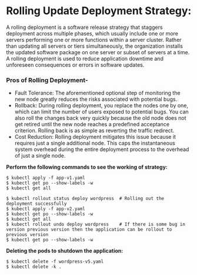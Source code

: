 # Rolling Update Deployment Strategy:  

A rolling deployment is a software release strategy that staggers deployment across multiple phases, which usually include one or more servers performing one or more functions within a server cluster. Rather than updating all servers or tiers simultaneously, the organization installs the updated software package on one server or subset of servers at a time. A rolling deployment is used to reduce application downtime and unforeseen consequences or errors in software updates.  

### Pros of Rolling Deployment-  

- Fault Tolerance: The aforementioned optional step of monitoring the new node greatly reduces the risks associated with potential bugs.  
- Rollback: During rolling deployment, you replace the nodes one by one, which can limit the number of users exposed to potential bugs. You can also roll the changes back very quickly because the old node does not get retired until the new node reaches a predefined acceptance criterion. Rolling back is as simple as reverting the traffic redirect.  
- Cost Reduction: Rolling deployment mitigates this issue because it requires just a single additional node. This caps the instantaneous system overhead during the entire deployment process to the overhead of just a single node.  

__Perform the following commands to see the working of strategy:__  

```
$ kubectl apply -f app-v1.yaml  
$ kubectl get po --show-labels -w    
$ kubectl get all

$ kubectl rollout status deploy wordpress  # Rolling out the deployment successfully
$ kubectl apply -f app-v2.yaml
$ kubectl get po --show-labels -w      
$ kubectl get all 
$ kubectl rollout undo deploy wordpress    # If there is some bug in version previous version then the application can be rollout to previous version
$ kubectl get po --show-labels -w  
```

__Deleting the pods to shutdown the application:__  

```
$ kubectl delete -f wordpress-v5.yaml  
$ kubectl delete -k . 
```
